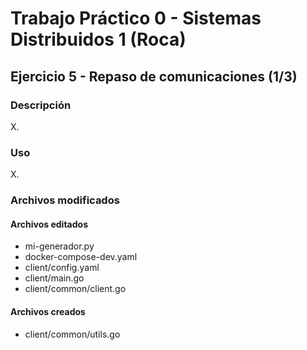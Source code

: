 # Trabajo Práctico 0 - Sistemas Distribuidos 1 (Roca)

## Ejercicio 5 - Repaso de comunicaciones (1/3)

### Descripción

X.

### Uso

X.

### Archivos modificados

#### Archivos editados

- mi-generador.py
- docker-compose-dev.yaml
- client/config.yaml
- client/main.go
- client/common/client.go

#### Archivos creados

- client/common/utils.go

